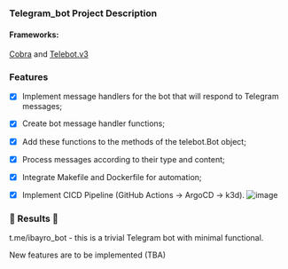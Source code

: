 ### Telegram_bot Project Description 

#### Frameworks:
[Cobra](https://github.com/spf13/cobra) and [Telebot.v3](https://gopkg.in/telebot.v3)

### Features
- [x] Implement message handlers for the bot that will respond to Telegram messages;
- [x] Create bot message handler functions;
- [x] Add these functions to the methods of the telebot.Bot object;
- [x] Process messages according to their type and content;
- [x] Integrate Makefile and Dockerfile for automation;
- [x] Implement CICD Pipeline (GitHub Actions -> ArgoCD -> k3d).
![image](https://github.com/ibayro/kbot/assets/104074570/948c6948-7dd2-41b3-8a7b-288e2637c9df)
 


### :tada: Results :tada:

t.me/ibayro_bot - this is a trivial Telegram bot with minimal functional.

New features are to be implemented (TBA)


